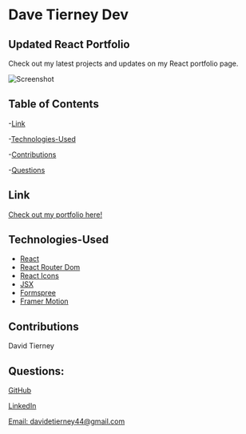 # Dave Tierney Dev

## Updated React Portfolio

Check out my latest projects and updates on my React portfolio page.

![Screenshot](./src/assets/github_screenshot.png)

## Table of Contents

-[Link](#link)

-[Technologies-Used](#technologies-used)

-[Contributions](#contributions)

-[Questions](#questions)

## Link

[Check out my portfolio here!](https://daveshouse44.github.io/portfolio_update/)

## Technologies-Used

- [React](https://reactjs.org)
- [React Router Dom](https://v5.reactrouter.com/web/guides/quick-start)
- [React Icons](https://react-icons.github.io/react-icons/)
- [JSX](https://reactjs.org/docs/introducing-jsx.html)
- [Formspree](https://formspree.io/)
- [Framer Motion](https://www.framer.com/motion/)

## Contributions

David Tierney

## Questions:

[GitHub](https://github.com/daveshouse44)

[LinkedIn](https://www.linkedin.com/in/dave-tierney/)

[Email: davidetierney44@gmail.com](mailto:davidetierney44@gmail.com)
